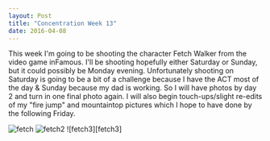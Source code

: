```yaml
---
layout: Post
title: "Concentration Week 13"
date: 2016-04-08
---
```


 

This week I'm going to be shooting the character Fetch Walker from the
video game inFamous. I'll be shooting hopefully either Saturday
or Sunday, but it could possibly be Monday evening. Unfortunately
shooting on Saturday is going to be a bit of a challenge because I have
the ACT most of the day & Sunday because my dad is working. So I will have 
photos by day 2 and turn in one
final photo again. I will also begin touch-ups/slight re-edits of my
"fire jump" and mountaintop pictures which I hope to have done by the
following Friday.

![fetch][fetch]
![fetch2][fetch2]
![fetch3][fetch3]


[fetch]: /assets/img/fetch1.jpg
[fetch2]: /assets/img/fetch2.jpg
